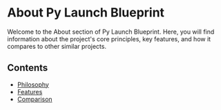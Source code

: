 # About Py Launch Blueprint

Welcome to the About section of Py Launch Blueprint. Here, you will find information about the project's core principles, key features, and how it compares to other similar projects.

## Contents

- [Philosophy](philosophy.md)
- [Features](features.md)
- [Comparison](comparison.md)
